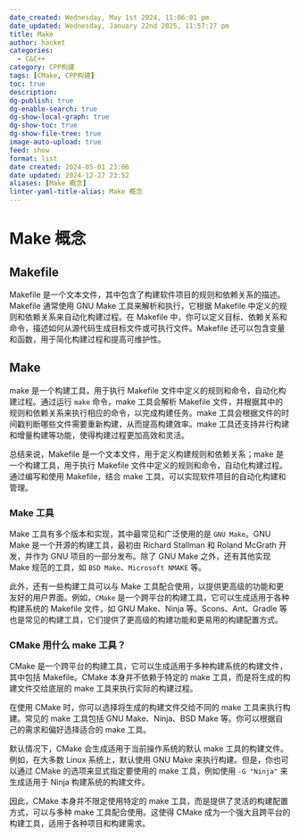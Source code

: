 ```yaml
---
date_created: Wednesday, May 1st 2024, 11:06:01 pm
date_updated: Wednesday, January 22nd 2025, 11:57:27 pm
title: Make
author: hacket
categories:
  - C&C++
category: CPP构建
tags: [CMake, CPP构建]
toc: true
description: 
dg-publish: true
dg-enable-search: true
dg-show-local-graph: true
dg-show-toc: true
dg-show-file-tree: true
image-auto-upload: true
feed: show
format: list
date created: 2024-05-01 23:06
date updated: 2024-12-27 23:52
aliases: [Make 概念]
linter-yaml-title-alias: Make 概念
---
```


# Make 概念

## Makefile

Makefile 是一个文本文件，其中包含了构建软件项目的规则和依赖关系的描述。Makefile 通常使用 GNU Make 工具来解析和执行，它根据 Makefile 中定义的规则和依赖关系来自动化构建过程。在 Makefile 中，你可以定义目标、依赖关系和命令，描述如何从源代码生成目标文件或可执行文件。Makefile 还可以包含变量和函数，用于简化构建过程和提高可维护性。

## Make

make 是一个构建工具，用于执行 Makefile 文件中定义的规则和命令，自动化构建过程。通过运行 `make` 命令，make 工具会解析 Makefile 文件，并根据其中的规则和依赖关系来执行相应的命令，以完成构建任务。make 工具会根据文件的时间戳判断哪些文件需要重新构建，从而提高构建效率。make 工具还支持并行构建和增量构建等功能，使得构建过程更加高效和灵活。

总结来说，Makefile 是一个文本文件，用于定义构建规则和依赖关系；make 是一个构建工具，用于执行 Makefile 文件中定义的规则和命令，自动化构建过程。通过编写和使用 Makefile，结合 make 工具，可以实现软件项目的自动化构建和管理。

### Make 工具

Make 工具有多个版本和实现，其中最常见和广泛使用的是 `GNU Make`。GNU Make 是一个开源的构建工具，最初由 Richard Stallman 和 Roland McGrath 开发，并作为 GNU 项目的一部分发布。除了 GNU Make 之外，还有其他实现 Make 规范的工具，如 `BSD Make`、`Microsoft NMAKE` 等。

此外，还有一些构建工具可以与 Make 工具配合使用，以提供更高级的功能和更友好的用户界面。例如，`CMake` 是一个跨平台的构建工具，它可以生成适用于各种构建系统的 Makefile 文件，如 GNU Make、Ninja 等。Scons、Ant、Gradle 等也是常见的构建工具，它们提供了更高级的构建功能和更易用的构建配置方式。

### CMake 用什么 make 工具？

CMake 是一个跨平台的构建工具，它可以生成适用于多种构建系统的构建文件，其中包括 Makefile。CMake 本身并不依赖于特定的 make 工具，而是将生成的构建文件交给底层的 make 工具来执行实际的构建过程。

在使用 CMake 时，你可以选择将生成的构建文件交给不同的 make 工具来执行构建。常见的 make 工具包括 GNU Make、Ninja、BSD Make 等。你可以根据自己的需求和偏好选择适合的 make 工具。

默认情况下，CMake 会生成适用于当前操作系统的默认 make 工具的构建文件。例如，在大多数 Linux 系统上，默认使用 GNU Make 来执行构建。但是，你也可以通过 CMake 的选项来显式指定要使用的 make 工具，例如使用 `-G "Ninja"` 来生成适用于 Ninja 构建系统的构建文件。

因此，CMake 本身并不限定使用特定的 make 工具，而是提供了灵活的构建配置方式，可以与多种 make 工具配合使用。这使得 CMake 成为一个强大且跨平台的构建工具，适用于各种项目和构建需求。
